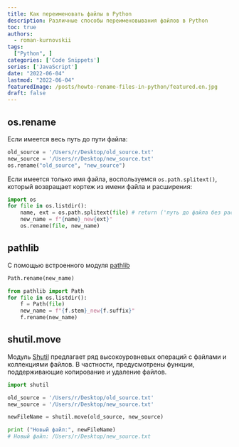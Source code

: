 ```yaml
---
title: Как переименовать файлы в Python 
description: Различные способы переименовывания файлов в Python
toc: true
authors:
  - roman-kurnovskii
tags:
  ["Python", ]
categories: ['Code Snippets']
series: ['JavaScript']
date: "2022-06-04"
lastmod: "2022-06-04"
featuredImage: /posts/howto-rename-files-in-python/featured.en.jpg
draft: false
---
```


## os.rename

Если имеется весь путь до пути файла:
```python
old_source = '/Users/r/Desktop/old_source.txt'
new_source = '/Users/r/Desktop/new_source.txt'
os.rename("old_source", "new_source")
```

Если имеется только имя файла, воспользуемся `os.path.splitext()`, который возвращает кортеж из имени файла и расширения:
```python
import os
for file in os.listdir():
    name, ext = os.path.splitext(file) # return ('путь до файла без расщирения', '.txt')
    new_name = f"{name}_new{ext}"
    os.rename(file, new_name)
```

## pathlib
С помощью встроенного модуля [pathlib](https://docs.python.org/3/library/pathlib.html)

```python
Path.rename(new_name)
```

```python
from pathlib import Path
for file in os.listdir():
    f = Path(file)
    new_name = f"{f.stem}_new{f.suffix}"
    f.rename(new_name)
```


## shutil.move
Модуль [Shutil](https://docs.python.org/3/library/shutil.html) предлагает ряд высокоуровневых операций с файлами и коллекциями файлов. В частности, предусмотрены функции, поддерживающие копирование и удаление файлов.

```python
import shutil

old_source = '/Users/r/Desktop/old_source.txt'
new_source = '/Users/r/Desktop/new_source.txt'

newFileName = shutil.move(old_source, new_source)

print ("Новый файл:", newFileName)
# Новый файл: /Users/r/Desktop/new_source.txt
```